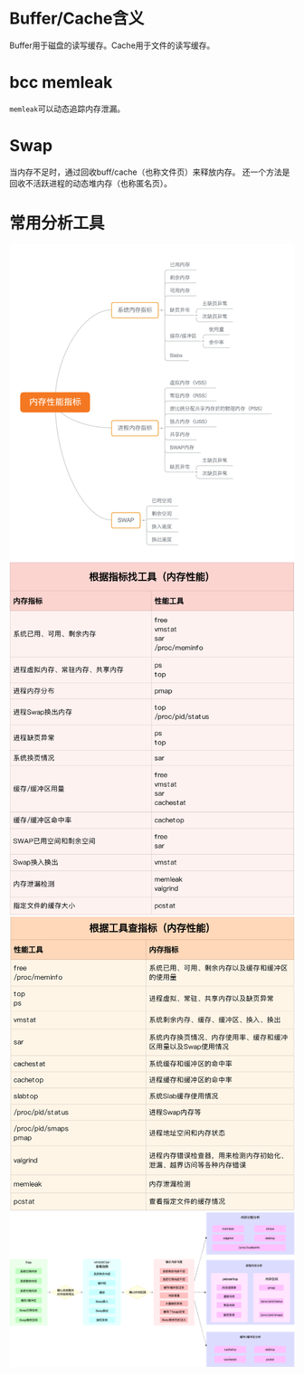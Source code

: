 # Buffer/Cache含义
Buffer用于磁盘的读写缓存。Cache用于文件的读写缓存。

# bcc memleak
`memleak`可以动态追踪内存泄漏。

# Swap
当内存不足时，通过回收buff/cache（也称文件页）来释放内存。
还一个方法是回收不活跃进程的动态堆内存（也称匿名页）。

# 常用分析工具
![001](images/memory_01.png)
![002](images/memory_02.png)
![003](images/memory_03.png)
![004](images/memory_04.png)
